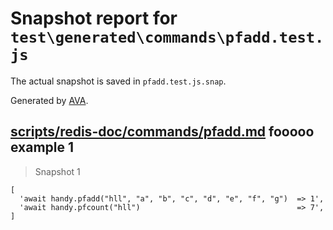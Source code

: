 # Snapshot report for `test\generated\commands\pfadd.test.js`

The actual snapshot is saved in `pfadd.test.js.snap`.

Generated by [AVA](https://ava.li).

## [scripts/redis-doc/commands/pfadd.md](../../../../scripts/redis-doc/commands/pfadd.md) fooooo example 1

> Snapshot 1

    [
      'await handy.pfadd("hll", "a", "b", "c", "d", "e", "f", "g")  => 1',
      'await handy.pfcount("hll")                                   => 7',
    ]
